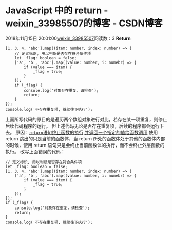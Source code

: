 # JavaScript 中的 return - weixin_33985507的博客 - CSDN博客
2018年11月15日 20:01:00[weixin_33985507](https://me.csdn.net/weixin_33985507)阅读数：3
**Return**
```
[1, 3, 4, 'abc'].map((item: number, index: number) => {
    // 定义标识, 用以判断是否存在符合条件项
    let _flag: boolean = false;
    ['a', 'b', 'abc'].map((value: number, i: numebr) => {
        if (value === item) {
            _flag = true;
        }
    });
    if (_flag) {
        console.log('对象存在重复，请检查');
        return;
    }    
});
console.log('不存在重复项, 继续往下执行');
```
上面所写代码的原目的是遍历两个数组对象进行对比，若存在某一项重复，则停止后续代码程序的运行。
但上述代码无论是否存在重复项，后续的程序都会运行下去。
原因：[`return`语句终止函数的执行,并返回一个指定的值给函数调用](https://developer.mozilla.org/zh-CN/docs/Web/JavaScript/Reference/Statements/return)
使用 return 跳出的只是当前的函数体，当 return 所处的函数体处于其他的函数体内部的时候，使用 return 语句只是会终止当前函数体的执行，而不会终止外层函数的执行。
改写上面错误的代码：
```
// 定义标识, 用以判断是否存在符合条件项
let _flag: boolean = false;
[1, 3, 4, 'abc'].map((item: number, index: number) => {
    ['a', 'b', 'abc'].map((value: number, i: numebr) => {
        if (value === item) {
            _flag = true;
        }
    });    
});
if (_flag) {
    console.log('对象存在重复，请检查');
    return;
}
console.log('不存在重复项, 继续往下执行');
```
